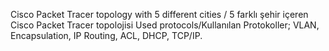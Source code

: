 Cisco Packet Tracer topology with 5 different cities / 5 farklı şehir içeren Cisco Packet Tracer topolojisi
Used protocols/Kullanılan Protokoller;
VLAN, Encapsulation, IP Routing, ACL, DHCP, TCP/IP.
